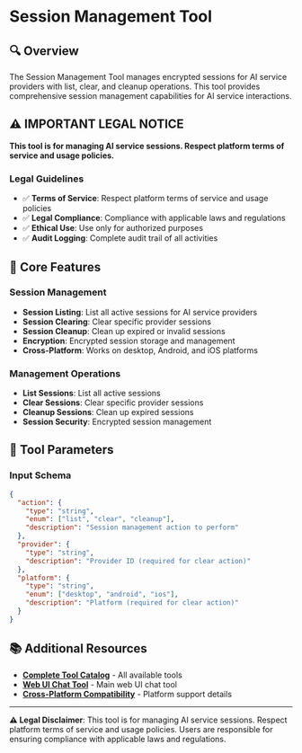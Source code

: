 # Session Management Tool

## 🔍 **Overview**

The Session Management Tool manages encrypted sessions for AI service providers with list, clear, and cleanup operations. This tool provides comprehensive session management capabilities for AI service interactions.

## ⚠️ **IMPORTANT LEGAL NOTICE**

**This tool is for managing AI service sessions. Respect platform terms of service and usage policies.**

### **Legal Guidelines**
- ✅ **Terms of Service**: Respect platform terms of service and usage policies
- ✅ **Legal Compliance**: Compliance with applicable laws and regulations
- ✅ **Ethical Use**: Use only for authorized purposes
- ✅ **Audit Logging**: Complete audit trail of all activities

## 🎯 **Core Features**

### **Session Management**
- **Session Listing**: List all active sessions for AI service providers
- **Session Clearing**: Clear specific provider sessions
- **Session Cleanup**: Clean up expired or invalid sessions
- **Encryption**: Encrypted session storage and management
- **Cross-Platform**: Works on desktop, Android, and iOS platforms

### **Management Operations**
- **List Sessions**: List all active sessions
- **Clear Sessions**: Clear specific provider sessions
- **Cleanup Sessions**: Clean up expired sessions
- **Session Security**: Encrypted session management

## 🔧 **Tool Parameters**

### **Input Schema**
```json
{
  "action": {
    "type": "string",
    "enum": ["list", "clear", "cleanup"],
    "description": "Session management action to perform"
  },
  "provider": {
    "type": "string",
    "description": "Provider ID (required for clear action)"
  },
  "platform": {
    "type": "string",
    "enum": ["desktop", "android", "ios"],
    "description": "Platform (required for clear action)"
  }
}
```

## 📚 **Additional Resources**

- **[Complete Tool Catalog](docs/general/TOOL_CATALOG.md)** - All available tools
- **[Web UI Chat Tool](web_ui_chat.md)** - Main web UI chat tool
- **[Cross-Platform Compatibility](docs/CROSS_PLATFORM_COMPATIBILITY.md)** - Platform support details

---

**⚠️ Legal Disclaimer**: This tool is for managing AI service sessions. Respect platform terms of service and usage policies. Users are responsible for ensuring compliance with applicable laws and regulations.